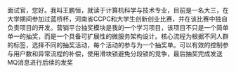 面试官，您好。我叫王鹏恒，就读于计算机科学与技术专业，目前是一名大三，在大学期间参加过蓝桥杯，河南省CCPC和大学生创新创业比赛，并在该比赛中独自负责项目的开发。营销平台抽奖模块是我的一个学习项目，该项目不只是一个简单单一的抽奖，而是一个具备可扩展性的微服务架构设计。核心流程为根据不同人群的标签，选择不同的抽奖活动，每个活动的参与为一个抽奖单。可以有效的控制参与用户数和异常流程的补偿，使用滑块锁避免分段锁的竞争，最后抽奖完成发送MQ消息进行后续的发奖
